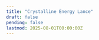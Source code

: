 ```yaml
---
title: "Crystalline Energy Lance"
draft: false
pending: false
lastmod: 2025-08-01T00:00:00Z
---
```

